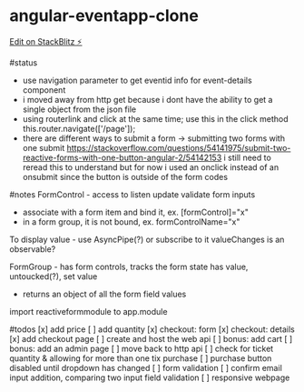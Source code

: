# angular-eventapp-clone

[Edit on StackBlitz ⚡️](https://stackblitz.com/edit/angular-eventapp-clone)

#status
- use navigation parameter to get eventid info for event-details component
- i moved away from http get because i dont have the ability to get a single object from the json file
- using routerlink and click at the same time; use this in the click method this.router.navigate(['/page']);
- there are different ways to submit a form -> submitting two forms with one submit
https://stackoverflow.com/questions/54141975/submit-two-reactive-forms-with-one-button-angular-2/54142153
i still need to reread this to understand
but for now i used an onclick instead of an onsubmit since the button is outside of the form codes


#notes
FormControl - access to listen update validate form inputs
- associate with a form item and bind it, ex. [formControl]="x"
- in a form group, it is not bound, ex. formControlName="x"

To display value - use AsyncPipe(?) or subscribe to it
valueChanges is an observable?

FormGroup - has form controls, tracks the form state
has value, untoucked(?), set value
- returns an object of all the form field values

import reactiveformmodule to app.module



#todos
[x] add price
[ ] add quantity
[x] checkout: form
[x] checkout: details
[x] add checkout page
[ ] create and host the web api 
[ ] bonus: add cart
[ ] bonus: add an admin page
[ ] move back to http api
[ ] check for ticket quantity & allowing for more than one tix purchase
[ ] purchase button disabled until dropdown has changed
[ ] form validation 
[ ] confirm email input addition, comparing two input field validation
[ ] responsive webpage
